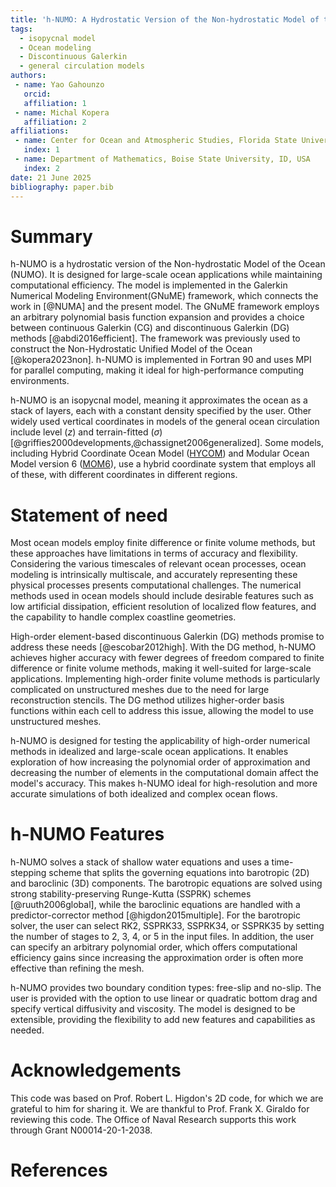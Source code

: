 ```yaml
---
title: 'h-NUMO: A Hydrostatic Version of the Non-hydrostatic Model of the Ocean'
tags:
  - isopycnal model
  - Ocean modeling
  - Discontinuous Galerkin
  - general circulation models
authors:
 - name: Yao Gahounzo
   orcid:
   affiliation: 1
 - name: Michal Kopera
   affiliation: 2
affiliations:
 - name: Center for Ocean and Atmospheric Studies, Florida State University, FL, USA
   index: 1
 - name: Department of Mathematics, Boise State University, ID, USA
   index: 2
date: 21 June 2025
bibliography: paper.bib
---
```


# Summary

h-NUMO is a hydrostatic version of the Non-hydrostatic Model of the Ocean (NUMO). It is designed for large-scale ocean applications while maintaining computational efficiency. The model is implemented in the Galerkin Numerical Modeling Environment(GNuME) framework, which connects the work in [@NUMA] and the present model. The GNuME framework employs an arbitrary polynomial basis function expansion and provides a choice between continuous Galerkin (CG) and discontinuous Galerkin (DG) methods [@abdi2016efficient]. The framework was previously used to construct the Non-Hydrostatic Unified Model of the Ocean [@kopera2023non]. h-NUMO is implemented in Fortran 90 and uses MPI for parallel computing, making it ideal for high-performance computing environments.

h-NUMO is an isopycnal model, meaning it approximates the ocean as a stack of layers, each with a constant density specified by the user. Other widely used vertical coordinates in models of the general ocean circulation include level ($z$) and terrain-fitted ($\sigma$) [@griffies2000developments,@chassignet2006generalized]. Some models, including Hybrid Coordinate Ocean Model ([HYCOM](https://github.com/HYCOM)) and Modular Ocean Model version 6 ([MOM6](https://github.com/NOAA-GFDL/MOM6)), use a hybrid coordinate system that employs all of these, with different coordinates in different regions.

# Statement of need

Most ocean models employ finite difference or finite volume methods, but these approaches have limitations in terms of accuracy and flexibility. Considering the various timescales of relevant ocean processes, ocean modeling is intrinsically multiscale, and accurately representing these physical processes presents computational challenges. The numerical methods used in ocean models should include desirable features such as low artificial dissipation, efficient resolution of localized flow features, and the capability to handle complex coastline geometries.

High-order element-based discontinuous Galerkin (DG) methods promise to address these needs [@escobar2012high]. With the DG method, h-NUMO achieves higher accuracy with fewer degrees of freedom compared to finite difference or finite volume methods, making it well-suited for large-scale applications. Implementing high-order finite volume methods is particularly complicated on unstructured meshes due to the need for large reconstruction stencils. The DG method utilizes higher-order basis functions within each cell to address this issue, allowing the model to use unstructured meshes.

h-NUMO is designed for testing the applicability of high-order numerical methods in idealized and large-scale ocean applications. It enables exploration of how increasing the polynomial order of approximation and decreasing the number of elements in the computational domain affect the model's accuracy. This makes h-NUMO ideal for high-resolution and more accurate simulations of both idealized and complex ocean flows.

# h-NUMO Features

h-NUMO solves a stack of shallow water equations and uses a time-stepping scheme that splits the governing equations into barotropic (2D) and baroclinic (3D) components. The barotropic equations are solved using strong stability-preserving Runge-Kutta (SSPRK) schemes [@ruuth2006global], while the baroclinic equations are handled with a predictor-corrector method [@higdon2015multiple]. For the barotropic solver, the user can select RK2, SSPRK33, SSPRK34, or SSPRK35 by setting the number of stages to 2, 3, 4, or 5 in the input files. In addition, the user can specify an arbitrary polynomial order, which offers computational efficiency gains since increasing the approximation order is often more effective than refining the mesh.

h-NUMO provides two boundary condition types: free-slip and no-slip. The user is provided with the option to use linear or quadratic bottom drag and specify vertical diffusivity and viscosity. The model is designed to be extensible, providing the flexibility to add new features and capabilities as needed.


# Acknowledgements

This code was based on Prof. Robert L. Higdon's 2D code, for which we are grateful to him for sharing it. We are thankful to Prof. Frank X. Giraldo for reviewing this code. The Office of Naval Research supports this work through Grant N00014-20-1-2038.

# References